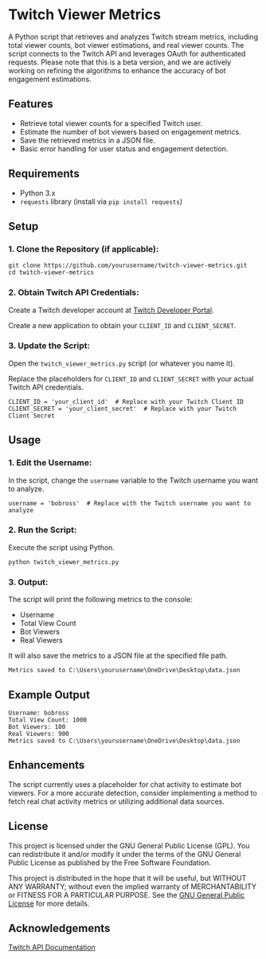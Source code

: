 <!DOCTYPE html>
<html lang="en">
<head>
    <meta charset="UTF-8">
    <meta name="viewport" content="width=device-width, initial-scale=1.0">
</head>
<body>

   <h1>Twitch Viewer Metrics</h1>
    <p>A Python script that retrieves and analyzes Twitch stream metrics, including total viewer counts, bot viewer estimations, and real viewer counts. The script connects to the Twitch API and leverages OAuth for authenticated requests. Please note that this is a beta version, and we are actively working on refining the algorithms to enhance the accuracy of bot engagement estimations.</p>
    <h2>Features</h2>
    <ul>
        <li>Retrieve total viewer counts for a specified Twitch user.</li>
        <li>Estimate the number of bot viewers based on engagement metrics.</li>
        <li>Save the retrieved metrics in a JSON file.</li>
        <li>Basic error handling for user status and engagement detection.</li>
    </ul>
    <h2>Requirements</h2>
    <ul>
        <li>Python 3.x</li>
        <li><code>requests</code> library (install via <code>pip install requests</code>)</li>
    </ul>
    <h2>Setup</h2>
    <h3>1. Clone the Repository (if applicable):</h3>
    <pre><code>git clone https://github.com/yourusername/twitch-viewer-metrics.git
cd twitch-viewer-metrics</code></pre>
    <h3>2. Obtain Twitch API Credentials:</h3>
    <p>Create a Twitch developer account at <a href="https://dev.twitch.tv/">Twitch Developer Portal</a>.</p>
    <p>Create a new application to obtain your <code>CLIENT_ID</code> and <code>CLIENT_SECRET</code>.</p>
    <h3>3. Update the Script:</h3>
    <p>Open the <code>twitch_viewer_metrics.py</code> script (or whatever you name it).</p>
    <p>Replace the placeholders for <code>CLIENT_ID</code> and <code>CLIENT_SECRET</code> with your actual Twitch API credentials.</p>
    <pre><code>CLIENT_ID = 'your_client_id'  # Replace with your Twitch Client ID
CLIENT_SECRET = 'your_client_secret'  # Replace with your Twitch Client Secret</code></pre>
    <h2>Usage</h2>
    <h3>1. Edit the Username:</h3>
    <p>In the script, change the <code>username</code> variable to the Twitch username you want to analyze.</p>
    <pre><code>username = 'bobross'  # Replace with the Twitch username you want to analyze</code></pre>
    <h3>2. Run the Script:</h3>
    <p>Execute the script using Python.</p>
    <pre><code>python twitch_viewer_metrics.py</code></pre>
    <h3>3. Output:</h3>
    <p>The script will print the following metrics to the console:</p>
    <ul>
        <li>Username</li>
        <li>Total View Count</li>
        <li>Bot Viewers</li>
        <li>Real Viewers</li>
    </ul>
    <p>It will also save the metrics to a JSON file at the specified file path.</p>
    <pre><code>Metrics saved to C:\Users\yourusername\OneDrive\Desktop\data.json</code></pre>
    <h2>Example Output</h2>
    <pre><code>Username: bobross
Total View Count: 1000
Bot Viewers: 100
Real Viewers: 900
Metrics saved to C:\Users\yourusername\OneDrive\Desktop\data.json</code></pre>
    <h2>Enhancements</h2>
    <p>The script currently uses a placeholder for chat activity to estimate bot viewers. For a more accurate detection, consider implementing a method to fetch real chat activity metrics or utilizing additional data sources.</p>
    <h2>License</h2>
    <p>This project is licensed under the GNU General Public License (GPL). You can redistribute it and/or modify it under the terms of the GNU General Public License as published by the Free Software Foundation.</p>
    <p>This project is distributed in the hope that it will be useful, but WITHOUT ANY WARRANTY; without even the implied warranty of MERCHANTABILITY or FITNESS FOR A PARTICULAR PURPOSE. See the <a href="https://www.gnu.org/licenses/gpl-3.0.html">GNU General Public License</a> for more details.</p>
    <h2>Acknowledgements</h2>
    <p><a href="https://dev.twitch.tv/docs/api/">Twitch API Documentation</a></p>
</body>
</html>

